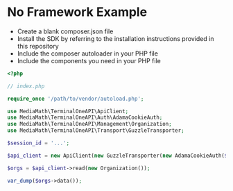 # No Framework Example

- Create a blank composer.json file
- Install the SDK by referring to the installation instructions provided in this repository
- Include the composer autoloader in your PHP file
- Include the components you need in your PHP file

```php
<?php

// index.php

require_once '/path/to/vendor/autoload.php';

use MediaMath\TerminalOneAPI\ApiClient;
use MediaMath\TerminalOneAPI\Auth\AdamaCookieAuth;
use MediaMath\TerminalOneAPI\Management\Organization;
use MediaMath\TerminalOneAPI\Transport\GuzzleTransporter;

$session_id = '...';

$api_client = new ApiClient(new GuzzleTransporter(new AdamaCookieAuth($session_id)));

$orgs = $api_client->read(new Organization());

var_dump($orgs->data());
```